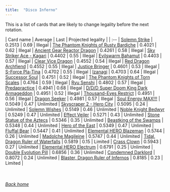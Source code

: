 ```yaml
---
title:  "Disco Inferno"
---
```


This is a list of cards that are likely to change legality before the next rotation.

| Card name | Average | Last | Projected legality |
| :-- |
[Solemn Strike](https://db.ygoprodeck.com/card/?search=Solemn%20Strike) | 0.2513 | 0.69 | Illegal |
[The Phantom Knights of Rusty Bardiche](https://db.ygoprodeck.com/card/?search=The%20Phantom%20Knights%20of%20Rusty%20Bardiche) | 0.4021 | 0.62 | Illegal |
[Ancient Gear Reactor Dragon](https://db.ygoprodeck.com/card/?search=Ancient%20Gear%20Reactor%20Dragon) | 0.4261 | 0.58 | Illegal |
[Sky Striker Ace - Kagari](https://db.ygoprodeck.com/card/?search=Sky%20Striker%20Ace%20-%20Kagari) | 0.4402 | 0.55 | Illegal |
[Evilswarm Bahamut](https://db.ygoprodeck.com/card/?search=Evilswarm%20Bahamut) | 0.4403 | 0.57 | Illegal |
[Clear Vice Dragon](https://db.ygoprodeck.com/card/?search=Clear%20Vice%20Dragon) | 0.4552 | 0.54 | Illegal |
[Red Dragon Archfiend](https://db.ygoprodeck.com/card/?search=Red%20Dragon%20Archfiend) | 0.4552 | 0.55 | Illegal |
[Justice Bringer](https://db.ygoprodeck.com/card/?search=Justice%20Bringer) | 0.4601 | 0.53 | Illegal |
[S-Force Pla-Tina](https://db.ygoprodeck.com/card/?search=S-Force%20Pla-Tina) | 0.4702 | 0.55 | Illegal |
[Izanagi](https://db.ygoprodeck.com/card/?search=Izanagi) | 0.4703 | 0.64 | Illegal |
[Successor Soul](https://db.ygoprodeck.com/card/?search=Successor%20Soul) | 0.4751 | 0.52 | Illegal |
[The Phantom Knights of Torn Scales](https://db.ygoprodeck.com/card/?search=The%20Phantom%20Knights%20of%20Torn%20Scales) | 0.4764 | 0.59 | Illegal |
[Ryu Senshi](https://db.ygoprodeck.com/card/?search=Ryu%20Senshi) | 0.4802 | 0.57 | Illegal |
[Predapractice](https://db.ygoprodeck.com/card/?search=Predapractice) | 0.4941 | 0.68 | Illegal |
[D/D/D Super Doom King Dark Armageddon](https://db.ygoprodeck.com/card/?search=D/D/D%20Super%20Doom%20King%20Dark%20Armageddon) | 0.4951 | 0.52 | Illegal |
[Thousand-Eyes Restrict](https://db.ygoprodeck.com/card/?search=Thousand-Eyes%20Restrict) | 0.4951 | 0.56 | Illegal |
[Dragon Seeker](https://db.ygoprodeck.com/card/?search=Dragon%20Seeker) | 0.4981 | 0.57 | Illegal |
[Soul Energy MAX!!!](https://db.ygoprodeck.com/card/?search=Soul%20Energy%20MAX!!!) | 0.5049 | 0.47 | Unlimited |
[Skyscraper 2 - Hero City](https://db.ygoprodeck.com/card/?search=Skyscraper%202%20-%20Hero%20City) | 0.5095 | 0.24 | Unlimited |
[Solemn Wishes](https://db.ygoprodeck.com/card/?search=Solemn%20Wishes) | 0.5149 | 0.46 | Unlimited |
[Noble Knight Bedwyr](https://db.ygoprodeck.com/card/?search=Noble%20Knight%20Bedwyr) | 0.5249 | 0.47 | Unlimited |
[Effect Veiler](https://db.ygoprodeck.com/card/?search=Effect%20Veiler) | 0.5271 | 0.43 | Unlimited |
[Stone Statue of the Aztecs](https://db.ygoprodeck.com/card/?search=Stone%20Statue%20of%20the%20Aztecs) | 0.5346 | 0.35 | Unlimited |
[Beastking of the Swamps](https://db.ygoprodeck.com/card/?search=Beastking%20of%20the%20Swamps) | 0.5348 | 0.44 | Unlimited |
[Hero of the East](https://db.ygoprodeck.com/card/?search=Hero%20of%20the%20East) | 0.5349 | 0.47 | Unlimited |
[Fluffal Bear](https://db.ygoprodeck.com/card/?search=Fluffal%20Bear) | 0.5447 | 0.41 | Unlimited |
[Elemental HERO Blazeman](https://db.ygoprodeck.com/card/?search=Elemental%20HERO%20Blazeman) | 0.5744 | 0.26 | Unlimited |
[Madolche Magileine](https://db.ygoprodeck.com/card/?search=Madolche%20Magileine) | 0.5747 | 0.44 | Unlimited |
[Tidal, Dragon Ruler of Waterfalls](https://db.ygoprodeck.com/card/?search=Tidal,%20Dragon%20Ruler%20of%20Waterfalls) | 0.5819 | 0.15 | Limited |
[Crass Clown](https://db.ygoprodeck.com/card/?search=Crass%20Clown) | 0.5943 | 0.27 | Unlimited |
[Elemental HERO Electrum](https://db.ygoprodeck.com/card/?search=Elemental%20HERO%20Electrum) | 0.6791 | 0.25 | Unlimited |
[Double Evolution Pill](https://db.ygoprodeck.com/card/?search=Double%20Evolution%20Pill) | 0.6856 | 0.36 | Unlimited |
[Condemned Darklord](https://db.ygoprodeck.com/card/?search=Condemned%20Darklord) | 0.8072 | 0.24 | Unlimited |
[Blaster, Dragon Ruler of Infernos](https://db.ygoprodeck.com/card/?search=Blaster,%20Dragon%20Ruler%20of%20Infernos) | 0.8185 | 0.23 | Limited |

<br>

###### [Back home](index)